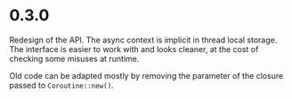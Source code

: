 # 0.3.0

Redesign of the API. The async context is implicit in thread local storage. The
interface is easier to work with and looks cleaner, at the cost of checking some
misuses at runtime.

Old code can be adapted mostly by removing the parameter of the closure passed
to `Coroutine::new()`.
